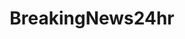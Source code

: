 ---
title: BreakingNews24hr
crosslinks:
- autotldr
- ReddLineNews
- me_irl
- DuplicatesBot
- politics
- TheColorIsBlue
- youtubot
- AnythingGoesNews
- unremovable
- niceguys
- conspiracy
- youtubefactsbot
- EnoughTrumpSpam
- livven
- raws
- AutoNewspaper
- Bad_Cop_No_Donut
- MassdropBot
- IAmA
- BenJealous
---